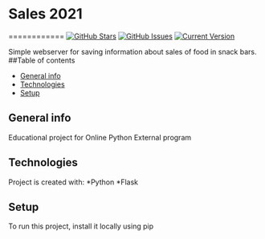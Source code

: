 # Sales 2021
============
[![GitHub Stars](https://img.shields.io/github/stars/m7vv/sales2021.svg)](https://github.com/m7vv/sales2021/stargazers) [![GitHub Issues](https://img.shields.io/github/issues/m7vv/sales2021.svg)](https://github.com/m7vv/sales2021/issues) [![Current Version](https://img.shields.io/badge/version-0.0.1-green.svg)](https://github.com/m7vv/sales2021)

Simple webserver for saving information about sales of food in snack bars.
##Table of contents
* [General info](#general-info)
* [Technologies](#technologies)
* [Setup](#setup)
## General info
Educational project for Online Python External program

## Technologies
Project is created with:
*Python
*Flask

## Setup
To run this project, install it locally using pip

